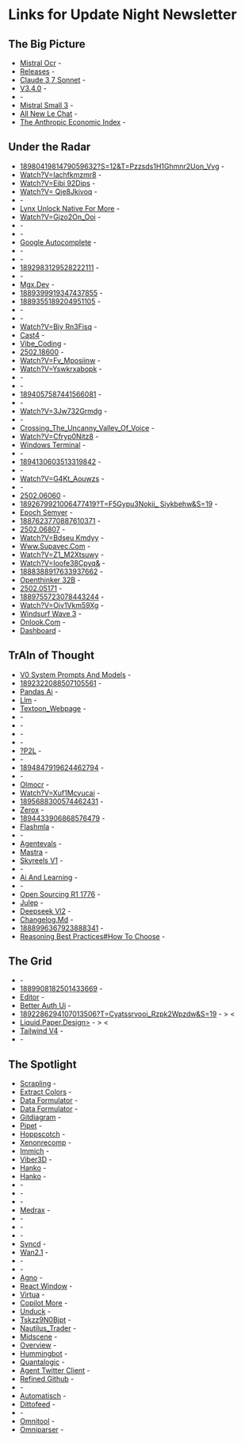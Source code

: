 # Links for Update Night Newsletter

## The Big Picture
- [Mistral Ocr](https://mistral.ai/en/news/mistral-ocr) - 
- [Releases](https://github.com/cline/cline/releases) - 
- [Claude 3 7 Sonnet](https://www.anthropic.com/news/claude-3-7-sonnet) - 
- [V3.4.0](https://github.com/cline/cline/releases/tag/v3.4.0) - 
- [](https://news.microsoft.com/source/features/innovation/microsofts-majorana-1-chip-carves-new-path-for-quantum-computing/) - 
- [Mistral Small 3](https://mistral.ai/en/news/mistral-small-3) - 
- [All New Le Chat](https://mistral.ai/en/news/all-new-le-chat) - 
- [The Anthropic Economic Index](https://www.anthropic.com/news/the-anthropic-economic-index) - 

## Under the Radar
- [1898041981479059632?S=12&T=Pzzsds1H1Ghmnr2Uon_Vvg](https://x.com/jaredpalmer/status/1898041981479059632?s=12&t=pZzSds1H1gHmNR2uoN_Vvg) - 
- [Watch?V=Iachfkmzmr8](https://www.youtube.com/watch?v=IACHfKmZMr8) - 
- [Watch?V=Eibi 92Dips](https://www.youtube.com/watch?v=EiBi-92DIps) - 
- [Watch?V= Qje8Jkivoq](https://www.youtube.com/watch?v=-qjE8JkIVoQ) - 
- [](https://lynxjs.org/) - 
- [Lynx Unlock Native For More](https://lynxjs.org/blog/lynx-unlock-native-for-more) - 
- [Watch?V=Gjzo2On_Ooi](https://www.youtube.com/watch?v=GjZo2On_oOI) - 
- [](https://rork.app/) - 
- [](https://www.prompt-kit.com/) - 
- [Google Autocomplete](https://craft.mxkaske.dev/post/google-autocomplete) - 
- [](https://rosencharts.com/) - 
- [](https://react-explorer.com/) - 
- [1892983129528222111](https://x.com/GenReasoning/status/1892983129528222111) - 
- [](https://gr.inc/) - 
- [Mgx.Dev](https://mgx.dev) - 
- [1889399919347437855](https://x.com/bbssppllvv/status/1889399919347437855) - 
- [1889355189204951105](https://x.com/CameronFoxly/status/1889355189204951105) - 
- [](https://www.activepieces.com/) - 
- [](https://eyes.mit.edu/) - 
- [Watch?V=Biy Rn3Fisq](https://www.youtube.com/watch?v=bIy-RN3FIsQ) - 
- [Cast4](https://sites.google.com/view/cast4) - 
- [Vibe_Coding](https://en.wikipedia.org/wiki/Vibe_coding) - 
- [2502.18600](https://arxiv.org/abs/2502.18600) - 
- [Watch?V=Fv_Mposiinw](https://www.youtube.com/watch?v=fv_MPosiINw) - 
- [Watch?V=Yswkrxabopk](https://www.youtube.com/watch?v=YsWKrxAbopk) - 
- [](https://crystal-lang.org/) - 
- [](https://civet.dev/) - 
- [1894057587441566081](https://x.com/ggerganov/status/1894057587441566081) - 
- [](https://www.reddit.com/r/youtube/comments/1j2ec76/ublock_origin_is_gone/) - 
- [Watch?V=3Jw732Grmdg](https://www.youtube.com/watch?v=3JW732GrMdg) - 
- [](https://kibty.town/blog/todesktop/) - 
- [Crossing_The_Uncanny_Valley_Of_Voice](https://www.sesame.com/research/crossing_the_uncanny_valley_of_voice) - 
- [Watch?V=Cfryp0Nitz8](https://www.youtube.com/watch?v=cfRYp0nItZ8) - 
- [Windows Terminal](https://www.warp.dev/windows-terminal) - 
- [](https://blog.google/technology/developers/gemini-code-assist-free/) - 
- [1894130603513319842](https://x.com/Alibaba_Qwen/status/1894130603513319842) - 
- [](https://ragflow.io/) - 
- [Watch?V=G4Kt_Aouwzs](https://www.youtube.com/watch?v=G4kt_AouWZs) - 
- [](https://docs.postgrest.org/en/v12/) - 
- [2502.06060](https://www.alphaxiv.org/abs/2502.06060) - 
- [1892679921006477419?T=F5Gypu3Nokii_ Siykbehw&S=19](https://fixupx.com/CultureCrave/status/1892679921006477419?t=f5GyPu3nOkII_-siYKBEhw&s=19) - 
- [Epoch Semver](https://antfu.me/posts/epoch-semver) - 
- [1887623770887610371](https://x.com/CerebrasSystems/status/1887623770887610371) - 
- [2502.06807](https://arxiv.org/abs/2502.06807) - 
- [Watch?V=Bdseu Kmdyy](https://www.youtube.com/watch?v=BDseU-kmDYY) - 
- [Www.Supavec.Com](https://www.supavec.com) - 
- [Watch?V=Z1_M2Xtsuwy](https://www.youtube.com/watch?v=Z1_M2XtsUwY) - 
- [Watch?V=Ioofe38Cpyq&](https://www.youtube.com/watch?v=IOOfE38cpYQ&) - 
- [1888388917633937662](https://x.com/cline/status/1888388917633937662) - 
- [Openthinker 32B](https://huggingface.co/open-thoughts/OpenThinker-32B) - 
- [2502.05171](https://arxiv.org/abs/2502.05171) - 
- [1889755723078443244](https://x.com/sama/status/1889755723078443244) - 
- [Watch?V=Oiv1Vkm59Xg](https://www.youtube.com/watch?v=OIV1vKm59Xg) - 
- [Windsurf Wave 3](https://codeium.com/blog/windsurf-wave-3) - 
- [Onlook.Com](https://onlook.com) - 
- [Dashboard](https://dizzy.systems/editor/dashboard) - 

## TrAIn of Thought
- [V0 System Prompts And Models](https://github.com/x1xhlol/v0-system-prompts-and-models) - 
- [1892322088507105561](https://x.com/windsurf_ai/status/1892322088507105561) - 
- [Pandas Ai](https://github.com/sinaptik-ai/pandas-ai) - 
- [Llm](https://bbycroft.net/llm) - 
- [Textoon_Webpage](https://human3daigc.github.io/Textoon_webpage) - 
- [](https://blog.google/products/search/ai-mode-search/) - 
- [](https://saiyan-world.github.io/goku/) - 
- [](https://aim-uofa.github.io/Diception/) - 
- [](https://tiger-ai-lab.github.io/TheoremExplainAgent/) - 
- [?P2L](https://lmarena.ai/?p2l) - 
- [](https://chat.inceptionlabs.ai/) - 
- [1894847919624462794](https://x.com/InceptionAILabs/status/1894847919624462794) - 
- [](https://www.reuters.com/technology/artificial-intelligence/deepseek-rushes-launch-new-ai-model-china-goes-all-2025-02-25/) - 
- [Olmocr](https://github.com/allenai/olmocr) - 
- [Watch?V=Xuf1Mcyucai](https://www.youtube.com/watch?v=xuf1mcYuCaI) - 
- [1895688300574462431](https://x.com/deepseek_ai/status/1895688300574462431) - 
- [Zerox](https://github.com/getomni-ai/zerox) - 
- [1894433906868576479](https://x.com/windsurf_ai/status/1894433906868576479) - 
- [Flashmla](https://github.com/deepseek-ai/FlashMLA) - 
- [](https://convergence.ai/) - 
- [Agentevals](https://github.com/langchain-ai/agentevals) - 
- [Mastra](https://github.com/mastra-ai/mastra) - 
- [Skyreels V1](https://github.com/SkyworkAI/SkyReels-V1) - 
- [](https://research.google/blog/accelerating-scientific-breakthroughs-with-an-ai-co-scientist/) - 
- [Ai And Learning](https://nmn.gl/blog/ai-and-learning) - 
- [](https://getleon.ai/) - 
- [Open Sourcing R1 1776](https://www.perplexity.ai/hub/blog/open-sourcing-r1-1776) - 
- [Julep](https://github.com/julep-ai/julep) - 
- [Deepseek Vl2](https://github.com/deepseek-ai/DeepSeek-VL2) - 
- [Changelog.Md](https://github.com/RooVetGit/Roo-Code/blob/main/CHANGELOG.md) - 
- [1888996367923888341](https://x.com/ZyphraAI/status/1888996367923888341) - 
- [Reasoning Best Practices#How To Choose](https://platform.openai.com/docs/guides/reasoning-best-practices#how-to-choose) - 

## The Grid
- [](https://primeui.com/) - 
- [1889908182501433669](https://x.com/eddybuild/status/1889908182501433669) - 
- [Editor](https://www.kibo-ui.com/components/editor) - 
- [Better Auth Ui](https://github.com/daveyplate/better-auth-ui) - 
- [1892286294107013506?T=Cyatssrvooi_Rzpk2Wpzdw&S=19](https://x.com/sdothaney/status/1892286294107013506?t=cYaTSsrVooI_RZPk2WPzDw&s=19) - > <
- [Liquid.Paper.Design>](https://liquid.paper.design>) - > <
- [Tailwind V4](https://ui.shadcn.com/docs/tailwind-v4) - 
- [](https://next.jqueryscript.net/shadcn-ui/shadcn-ui-builder/) - 

## The Spotlight
- [Scrapling](https://github.com/D4Vinci/Scrapling) - 
- [Extract Colors](https://github.com/Namide/extract-colors) - 
- [Data Formulator](https://github.com/microsoft/data-formulator) - 
- [Data Formulator](https://github.com/microsoft/data-formulator) - 
- [Gitdiagram](https://github.com/ahmedkhaleel2004/gitdiagram) - 
- [Pipet](https://github.com/bjesus/pipet) - 
- [Hoppscotch](https://github.com/hoppscotch/hoppscotch) - 
- [Xenonrecomp](https://github.com/hedge-dev/XenonRecomp) - 
- [Immich](https://github.com/immich-app/immich) - 
- [Viber3D](https://github.com/instructa/viber3d) - 
- [Hanko](https://github.com/teamhanko/hanko) - 
- [Hanko](https://github.com/teamhanko/hanko) - 
- [](https://igl-hkust.github.io/das/) - 
- [](https://qwenlm.github.io/blog/qwq-32b/) - 
- [](https://omnihuman-lab.github.io/) - 
- [Medrax](https://github.com/bowang-lab/MedRAX) - 
- [](https://bujiazi.github.io/light-a-video.github.io/) - 
- [](https://agentlaboratory.github.io/) - 
- [](https://mobius-diffusion.github.io/) - 
- [Syncd](https://github.com/nupurkmr9/syncd) - 
- [Wan2.1](https://github.com/Wan-Video/Wan2.1) - 
- [](https://art-msra.github.io/) - 
- [](https://riflex-video.github.io/) - 
- [Agno](https://github.com/agno-agi/agno) - 
- [React Window](https://github.com/bvaughn/react-window) - 
- [Virtua](https://github.com/inokawa/virtua) - 
- [Copilot More](https://github.com/jjleng/copilot-more) - 
- [Unduck](https://github.com/t3dotgg/unduck) - 
- [Tskzz9N0Bjpt](https://www.githubstatus.com/incidents/tskzz9n0bjpt) - 
- [Nautilus_Trader](https://github.com/nautechsystems/nautilus_trader) - 
- [Midscene](https://github.com/web-infra-dev/midscene) - 
- [Overview](https://docs.anthropic.com/en/docs/agents-and-tools/claude-code/overview) - 
- [Hummingbot](https://github.com/hummingbot/hummingbot) - 
- [Quantalogic](https://github.com/quantalogic/quantalogic) - 
- [Agent Twitter Client](https://github.com/elizaOS/agent-twitter-client) - 
- [Refined Github](https://github.com/refined-github/refined-github) - 
- [](https://phantom-video.github.io/Phantom/) - 
- [Automatisch](https://github.com/automatisch/automatisch) - 
- [Dittofeed](https://github.com/dittofeed/dittofeed) - 
- [](https://block.github.io/goose/) - 
- [Omnitool](https://github.com/microsoft/OmniParser/tree/master/omnitool) - 
- [Omniparser](https://github.com/microsoft/OmniParser) - 
